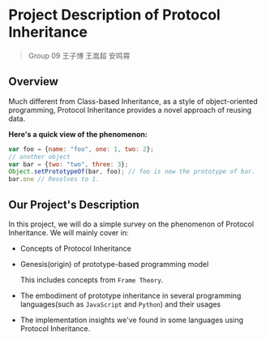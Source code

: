 # Project Description of Protocol Inheritance 
>Group 09 王子博 王嵩超 安鸣霄
## Overview
Much different from Class-based Inheritance, as a style of object-oriented programming, Protocol Inheritance provides a novel approach of reusing data.

**Here's a quick view of the phenomenon:**

```javascript
var foo = {name: "foo", one: 1, two: 2};
// another object
var bar = {two: "two", three: 3};
Object.setPrototypeOf(bar, foo); // foo is now the prototype of bar.
bar.one // Resolves to 1.
```
## Our Project's Description

In this project, we will do a simple survey on the phenomenon of Protocol Inheritance. We will mainly cover in:
- Concepts of Protocol Inheritance
- Genesis(origin) of prototype-based programming model

  This includes concepts from `Frame Theory`.
- The embodiment of prototype inheritance in several programming languages(such as `JavaScript` and `Python`) and their usages
- The implementation insights we've found in some languages using Protocol Inheritance.